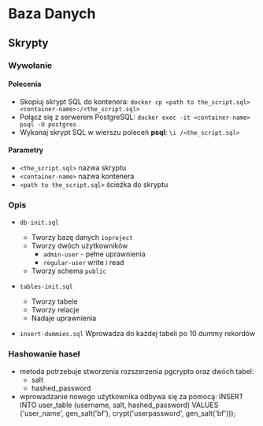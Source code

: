 # Baza Danych

## Skrypty

### Wywołanie

#### Polecenia

 - Skopiuj skrypt SQL do kontenera:
    `docker cp <path to the_script.sql> <container-name>:/<the_script.sql>`
 - Połącz się z serwerem PostgreSQL:
    `docker exec -it <container-name> psql -U postgres`
 - Wykonaj skrypt SQL w wierszu poleceń **psql**:
    `\i /<the_script.sql>`

#### Parametry

- `<the_script.sql>` nazwa skryptu
- `<container-name>` nazwa kontenera
- `<path to the_script.sql>` ścieżka do skryptu

### Opis

- `db-init.sql`
  - Tworzy bazę danych `ioproject`
  - Tworzy dwóch użytkowników
    - `admin-user` - pełne uprawnienia
    - `regular-user`  write i read
  - Tworzy schema `public`

- `tables-init.sql`
  - Tworzy tabele
  - Tworzy relacje
  - Nadaje uprawnienia

- `insert-dummies.sql` Wprowadza do każdej tabeli po 10 dummy rekordów

### Hashowanie haseł

- metoda potrzebuje stworzenia rozszerzenia pgcrypto oraz dwóch tabel:
  - salt
  - hashed_password
- wprowadzanie nowego użytkownika odbywa się za pomocą:
  INSERT INTO user_table (username, salt, hashed_password)
  VALUES ('user_name', gen_salt('bf'), crypt('userpassword', gen_salt('bf')));

